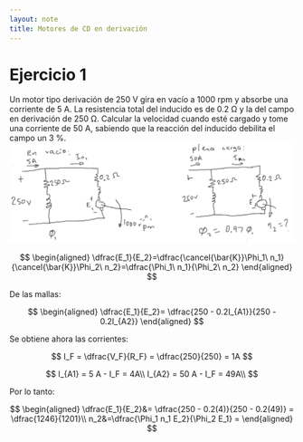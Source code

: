 ```yaml
---
layout: note
title: Motores de CD en derivación
---
```


# Ejercicio 1
Un motor tipo derivación de 250 V gira en vacío a 1000 rpm y absorbe una corriente de 5 A. La resistencia total del inducido es de 0.2 Ω y la del campo en derivación de 250 Ω. Calcular la velocidad cuando esté cargado y tome una corriente de 50 A, sabiendo que la reacción del inducido debilita el campo un 3 %.
![e237217b405a3b9c99300953eafa75ef.png](../../img/c0ec0586847c47df9e79d8499283eb92.png)

$$
\begin{aligned}
\dfrac{E_1}{E_2}=\dfrac{\cancel{\bar{K}}\Phi_1\ n_1}{\cancel{\bar{K}}\Phi_2\ n_2}=\dfrac{\Phi_1\ n_1}{\Phi_2\ n_2}
\end{aligned}
$$

De las mallas:

$$
\begin{aligned}
\dfrac{E_1}{E_2}= \dfrac{250 - 0.2I_{A1}}{250 - 0.2I_{A2}}
\end{aligned}
$$

Se obtiene ahora las corrientes:

$$
I_F = \dfrac{V_F}{R_F} = \dfrac{250}{250} = 1A
$$

$$
I_{A1} = 5 A - I_F = 4A\\
I_{A2} = 50 A - I_F = 49A\\
$$

Por lo tanto:

$$
\begin{aligned}
\dfrac{E_1}{E_2}&= \dfrac{250 - 0.2(4)}{250 - 0.2(49)} = \dfrac{1246}{1201}\\
n_2&=\dfrac{\Phi_1 n_1 E_2}{\Phi_2 E_1} = 
\end{aligned}
$$
